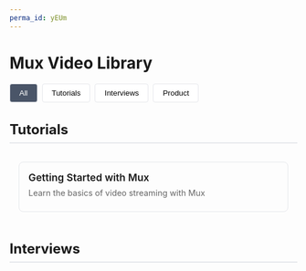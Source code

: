 ```yaml
---
perma_id: yEUm
---
```

# Mux Video Library

<script src="https://cdn.jsdelivr.net/npm/@mux/mux-player"></script>

<style>
.video-grid {
  display: grid;
  grid-template-columns: repeat(auto-fill, minmax(300px, 1fr));
  gap: 1rem;
  padding: 1rem;
}

.video-card {
  border: 1px solid #e5e7eb;
  border-radius: 0.5rem;
  overflow: hidden;
}

.video-info {
  padding: 1rem;
}

.video-title {
  font-size: 1.1rem;
  font-weight: 600;
  margin-bottom: 0.5rem;
}

.video-description {
  font-size: 0.9rem;
  color: #666;
  margin-bottom: 0.5rem;
}

.category-section {
  margin: 2rem 0;
}

.category-title {
  font-size: 1.5rem;
  margin-bottom: 1rem;
  padding-bottom: 0.5rem;
  border-bottom: 2px solid #e5e7eb;
}

.filter-buttons {
  margin: 1rem 0;
  display: flex;
  gap: 0.5rem;
  flex-wrap: wrap;
}

.filter-button {
  padding: 0.5rem 1rem;
  border: 1px solid #e5e7eb;
  border-radius: 0.25rem;
  background: #fff;
  cursor: pointer;
}

.filter-button.active {
  background: #4a5568;
  color: white;
}
</style>

<div class="filter-buttons">
  <button class="filter-button active" onclick="filterVideos('all')">All</button>
  <button class="filter-button" onclick="filterVideos('Tutorial')">Tutorials</button>
  <button class="filter-button" onclick="filterVideos('Interview')">Interviews</button>
  <button class="filter-button" onclick="filterVideos('Product')">Product</button>
</div>

<div id="video-container">
  <!-- Tutorials -->
  <div class="category-section" data-category="Tutorial">
    <h2 class="category-title">Tutorials</h2>
    <div class="video-grid">
      <div class="video-card">
        <mux-player
          stream-type="vod"
          playback-id="bURbI4DPxTCVRozNaIJnfcMhIU4JD5pmbRsP7XAVmr00"
          metadata-video-title="How to Get Started"
          metadata-viewer-user-id="user-id-123">
        </mux-player>
        <div class="video-info">
          <div class="video-title">Getting Started with Mux</div>
          <div class="video-description">Learn the basics of video streaming with Mux</div>
        </div>
      </div>
    </div>
  </div>

  <!-- Interviews -->
  <div class="category-section" data-category="Interview">
    <h2 class="category-title">Interviews</h2>
    <div class="video-grid">
      <!-- Interview videos here -->
    </div>
  </div>
</div>

<script>
function filterVideos(category) {
  // Update active button
  document.querySelectorAll('.filter-button').forEach(button => {
    button.classList.remove('active');
    if (button.textContent.toLowerCase().includes(category.toLowerCase())) {
      button.classList.add('active');
    }
  });

  // Show/hide categories
  document.querySelectorAll('.category-section').forEach(section => {
    if (category === 'all' || section.dataset.category === category) {
      section.style.display = 'block';
    } else {
      section.style.display = 'none';
    }
  });
}
</script>
